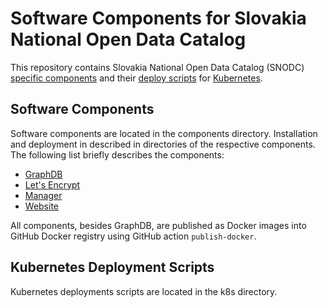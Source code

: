 # Software Components for Slovakia National Open Data Catalog
This repository contains Slovakia National Open Data Catalog (SNODC) [specific components](#software-components) and their [deploy scripts](#kubernetes-deployment-scripts) for [Kubernetes](https://kubernetes.io/).

## Software Components
Software components are located in the components directory.
Installation and deployment in described in directories of the respective components.
The following list briefly describes the components:
 * [GraphDB](./components/graphdb/README.md) 
 * [Let's Encrypt](./components/letsencrypt/README.md)  
 * [Manager](./components/manager/README.md) 
 * [Website](./components/website/README.md) 

All components, besides GraphDB, are published as Docker images into GitHub Docker registry using GitHub action ```publish-docker```.

## Kubernetes Deployment Scripts
Kubernetes deployments scripts are located in the k8s directory.
